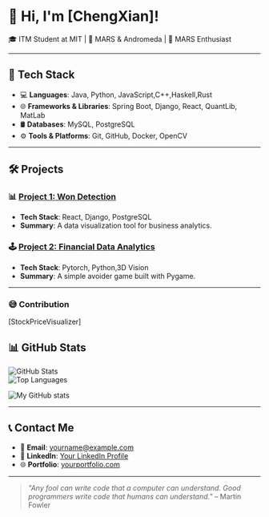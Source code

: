 # 👋 Hi, I'm [ChengXian]!

🎓 ITM Student at MIT | 🌱 MARS & Andromeda | 🚀 MARS Enthusiast  

---

## 🧰 Tech Stack

- 💻 **Languages**: Java, Python, JavaScript,C++,Haskell,Rust
- 🌐 **Frameworks & Libraries**: Spring Boot, Django, React, QuantLib, MatLab
- 🛢️ **Databases**: MySQL, PostgreSQL  
- ⚙️ **Tools & Platforms**: Git, GitHub, Docker, OpenCV

---

## 🛠️ Projects

### 📊 [Project 1: Won Detection](https://github.com/Wondetection)
- **Tech Stack**: React, Django, PostgreSQL  
- **Summary**: A data visualization tool for business analytics.

### 🕹️ [Project 2: Financial Data Analytics](https://github.com/21winter)
- **Tech Stack**: Pytorch, Python,3D Vision  
- **Summary**: A simple avoider game built with Pygame.

---
### :sweat_smile: Contribution
[StockPriceVisualizer]

## 📊 GitHub Stats

![GitHub Stats](https://github-readme-stats.vercel.app/api?username=gogog01-29-2021&show_icons=true&theme=radical)  
![Top Languages](https://github-readme-stats.vercel.app/api/top-langs/?username=gogog01-29-2021&layout=compact&theme=radical)  

![My GitHub stats](https://github-readme-stats.vercel.app/api?username=username&show_icons=true&theme=transparent)

---

## 📞 Contact Me

- 📧 **Email**: yourname@example.com  
- 💼 **LinkedIn**: [Your LinkedIn Profile]((https://www.linkedin.com/in/%EC%84%B1%ED%98%84-%EA%B9%80-419b81203/)](https://www.linkedin.com/in/%EC%84%B1%ED%98%84-%EA%B9%80-419b81203/))  
- 🌐 **Portfolio**: [yourportfolio.com](https://yourportfolio.com)

---

> *"Any fool can write code that a computer can understand. Good programmers write code that humans can understand."* – Martin Fowler
